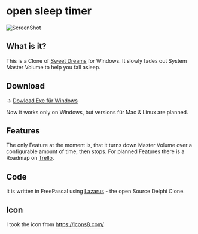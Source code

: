 # open sleep timer

![ScreenShot](https://raw.githubusercontent.com/achim-tecklenburg/open-sleep-timer/screenshot.png)

## What is it?

This is a Clone of [Sweet Dreams](http://www.svenbader.de/downloads_software_sweet_dreams/) for Windows.
It slowly fades out System Master Volume to help you fall asleep.

## Download

-> [Dowload Exe für Windows](https://www.dropbox.com/s/mdfv44qlsc0xy1z/opensleeptimer-latest.zip?dl=0)

Now it works only on Windows, but versions für Mac & Linux are planned.

## Features
The only Feature at the moment is, that it turns down Master Volume over a configurable amount of time, then stops.
For planned Features there is a Roadmap on [Trello](https://trello.com/b/shS1Qphz/open-sleep-timer).

## Code
It is written in FreePascal using [Lazarus](http://www.lazarus-ide.org/) - the open Source Delphi Clone.

## Icon
I took the icon from https://icons8.com/
